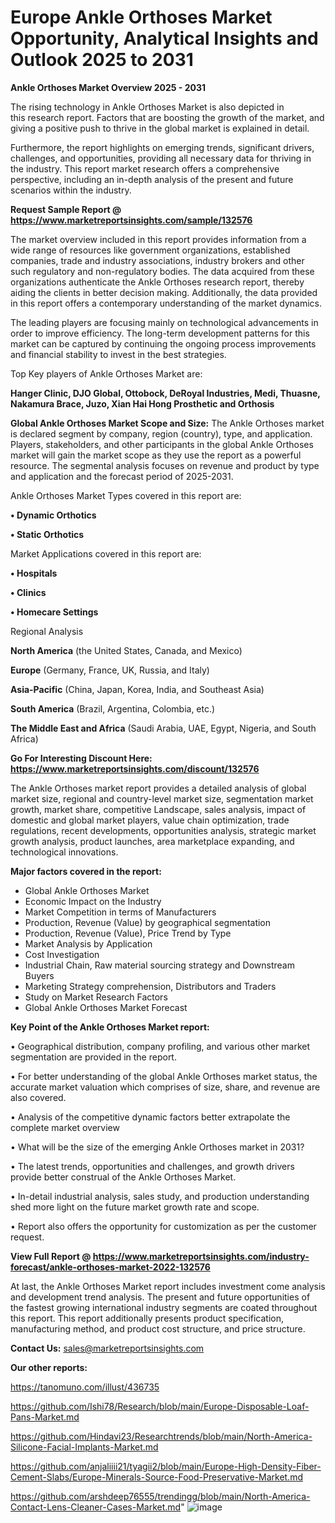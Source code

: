 # Europe Ankle Orthoses Market Opportunity, Analytical Insights and Outlook 2025 to 2031

<Strong> Ankle Orthoses Market Overview 2025 - 2031</strong>

The rising technology in Ankle Orthoses Market is also depicted in this research report. Factors that are boosting the growth of the market, and giving a positive push to thrive in the global market is explained in detail.

Furthermore, the report highlights on emerging trends, significant drivers, challenges, and opportunities, providing all necessary data for thriving in the industry. This report market research offers a comprehensive perspective, including an in-depth analysis of the present and future scenarios within the industry.

<strong>Request Sample Report @ <a href=https://www.marketreportsinsights.com/sample/132576>https://www.marketreportsinsights.com/sample/132576</a></strong>

The market overview included in this report provides information from a wide range of resources like government organizations, established companies, trade and industry associations, industry brokers and other such regulatory and non-regulatory bodies. The data acquired from these organizations authenticate the Ankle Orthoses research report, thereby aiding the clients in better decision making. Additionally, the data provided in this report offers a contemporary understanding of the market dynamics.

The leading players are focusing mainly on technological advancements in order to improve efficiency. The long-term development patterns for this market can be captured by continuing the ongoing process improvements and financial stability to invest in the best strategies.

Top Key players of Ankle Orthoses Market are:

<strong>Hanger Clinic, DJO Global, Ottobock, DeRoyal Industries, Medi, Thuasne, Nakamura Brace, Juzo, Xian Hai Hong Prosthetic and Orthosis</strong>

<strong><b>Global Ankle Orthoses Market Scope and Size:</b></strong>
The Ankle Orthoses market is declared segment by company, region (country), type, and application. Players, stakeholders, and other participants in the global Ankle Orthoses market will gain the market scope as they use the report as a powerful resource. The segmental analysis focuses on revenue and product by type and application and the forecast period of 2025-2031.

Ankle Orthoses Market Types covered in this report are:

<strong>• Dynamic Orthotics

• Static Orthotics</strong>

Market Applications covered in this report are:

<strong>• Hospitals

• Clinics

• Homecare Settings</strong> 

Regional Analysis

<strong>North America</strong> (the United States, Canada, and Mexico)

<strong>Europe</strong> (Germany, France, UK, Russia, and Italy)

<strong>Asia-Pacific</strong> (China, Japan, Korea, India, and Southeast Asia)

<strong>South America</strong> (Brazil, Argentina, Colombia, etc.)

<strong>The Middle East and Africa</strong> (Saudi Arabia, UAE, Egypt, Nigeria, and South Africa)

<strong>Go For Interesting Discount Here: <a href=https://www.marketreportsinsights.com/discount/132576>https://www.marketreportsinsights.com/discount/132576</a></strong>

The Ankle Orthoses market report provides a detailed analysis of global market size, regional and country-level market size, segmentation market growth, market share, competitive Landscape, sales analysis, impact of domestic and global market players, value chain optimization, trade regulations, recent developments, opportunities analysis, strategic market growth analysis, product launches, area marketplace expanding, and technological innovations.

<strong><b>Major factors covered in the report:</b></strong>
<ul>
  <li>Global Ankle Orthoses Market </li>
  <li>Economic Impact on the Industry</li>
  <li>Market Competition in terms of Manufacturers</li>
  <li>Production, Revenue (Value) by geographical segmentation</li>
  <li>Production, Revenue (Value), Price Trend by Type</li>
  <li>Market Analysis by Application</li>
  <li>Cost Investigation</li>
  <li>Industrial Chain, Raw material sourcing strategy and Downstream Buyers</li>
  <li>Marketing Strategy comprehension, Distributors and Traders</li>
  <li>Study on Market Research Factors</li>
  <li>Global Ankle Orthoses Market Forecast</li>
</ul>

<strong><b>Key Point of the Ankle Orthoses Market report:</b></strong>

• Geographical distribution, company profiling, and various other market segmentation are provided in the report.

• For better understanding of the global Ankle Orthoses market status, the accurate market valuation which comprises of size, share, and revenue are also covered.

• Analysis of the competitive dynamic factors better extrapolate the complete market overview

• What will be the size of the emerging Ankle Orthoses market in 2031?

• The latest trends, opportunities and challenges, and growth drivers provide better construal of the Ankle Orthoses Market.

• In-detail industrial analysis, sales study, and production understanding shed more light on the future market growth rate and scope.

• Report also offers the opportunity for customization as per the customer request.

<strong><b>View Full Report @ <a href=https://www.marketreportsinsights.com/industry-forecast/ankle-orthoses-market-2022-132576>https://www.marketreportsinsights.com/industry-forecast/ankle-orthoses-market-2022-132576</a></b></strong>


At last, the Ankle Orthoses Market report includes investment come analysis and development trend analysis. The present and future opportunities of the fastest growing international industry segments are coated throughout this report. This report additionally presents product specification, manufacturing method, and product cost structure, and price structure.

<strong>Contact Us:</strong>
sales@marketreportsinsights.com

<strong>Our other reports:</strong>

<a href=https://tanomuno.com/illust/436735>https://tanomuno.com/illust/436735</a>

<a href=https://github.com/Ishi78/Research/blob/main/Europe-Disposable-Loaf-Pans-Market.md>https://github.com/Ishi78/Research/blob/main/Europe-Disposable-Loaf-Pans-Market.md</a>

<a href=https://github.com/Hindavi23/Researchtrends/blob/main/North-America-Silicone-Facial-Implants-Market.md>https://github.com/Hindavi23/Researchtrends/blob/main/North-America-Silicone-Facial-Implants-Market.md</a>

<a href=https://github.com/anjaliiii21/tyagii2/blob/main/Europe-High-Density-Fiber-Cement-Slabs/Europe-Minerals-Source-Food-Preservative-Market.md>https://github.com/anjaliiii21/tyagii2/blob/main/Europe-High-Density-Fiber-Cement-Slabs/Europe-Minerals-Source-Food-Preservative-Market.md</a>

<a href=https://github.com/arshdeep76555/trendingg/blob/main/North-America-Contact-Lens-Cleaner-Cases-Market.md>https://github.com/arshdeep76555/trendingg/blob/main/North-America-Contact-Lens-Cleaner-Cases-Market.md</a>"
![image](https://github.com/user-attachments/assets/823524f2-1a45-408a-bb09-a6508593ce17)
